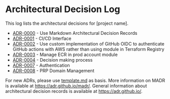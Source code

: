 # Architectural Decision Log

This log lists the architectural decisions for [project name].

<!-- adrlog -- Regenerate the content by using "adr-log -i index.md -e template.md". You can install it via "npm install -g adr-log" -->

* [ADR-0000](0000-use-markdown-architectural-decision-records.md) - Use Markdown Architectural Decision Records
* [ADR-0001](0001-ci-cd-interface.md) - CI/CD Interface
* [ADR-0002](0002-use-custom-implementation-of-github-oidc.md) - Use custom implementation of GitHub OIDC to authenticate GitHub actions with AWS rather than using module in Terraform Registry
* [ADR-0003](0003-manage-ecr-in-prod-account-module.md) - Manage ECR in prod account module
* [ADR-0004](0004-decision-making.md) - Decision making process
* [ADR-0007](0007-authentication.md) - Authentication
* [ADR-0008](0008-domain-management.md) - PRP Domain Management


<!-- adrlogstop -->

For new ADRs, please use [template.md](template.md) as basis.
More information on MADR is available at <https://adr.github.io/madr/>.
General information about architectural decision records is available at <https://adr.github.io/>.
